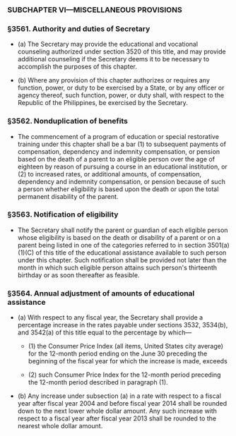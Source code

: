 ### SUBCHAPTER VI—MISCELLANEOUS PROVISIONS

### §3561. Authority and duties of Secretary
* (a) The Secretary may provide the educational and vocational counseling authorized under section 3520 of this title, and may provide additional counseling if the Secretary deems it to be necessary to accomplish the purposes of this chapter.

* (b) Where any provision of this chapter authorizes or requires any function, power, or duty to be exercised by a State, or by any officer or agency thereof, such function, power, or duty shall, with respect to the Republic of the Philippines, be exercised by the Secretary.

### §3562. Nonduplication of benefits
* The commencement of a program of education or special restorative training under this chapter shall be a bar (1) to subsequent payments of compensation, dependency and indemnity compensation, or pension based on the death of a parent to an eligible person over the age of eighteen by reason of pursuing a course in an educational institution, or (2) to increased rates, or additional amounts, of compensation, dependency and indemnity compensation, or pension because of such a person whether eligibility is based upon the death or upon the total permanent disability of the parent.

### §3563. Notification of eligibility
* The Secretary shall notify the parent or guardian of each eligible person whose eligibility is based on the death or disability of a parent or on a parent being listed in one of the categories referred to in section 3501(a)(1)(C) of this title of the educational assistance available to such person under this chapter. Such notification shall be provided not later than the month in which such eligible person attains such person's thirteenth birthday or as soon thereafter as feasible.

### §3564. Annual adjustment of amounts of educational assistance
* (a) With respect to any fiscal year, the Secretary shall provide a percentage increase in the rates payable under sections 3532, 3534(b), and 3542(a) of this title equal to the percentage by which—

  * (1) the Consumer Price Index (all items, United States city average) for the 12-month period ending on the June 30 preceding the beginning of the fiscal year for which the increase is made, exceeds

  * (2) such Consumer Price Index for the 12-month period preceding the 12-month period described in paragraph (1).


* (b) Any increase under subsection (a) in a rate with respect to a fiscal year after fiscal year 2004 and before fiscal year 2014 shall be rounded down to the next lower whole dollar amount. Any such increase with respect to a fiscal year after fiscal year 2013 shall be rounded to the nearest whole dollar amount.